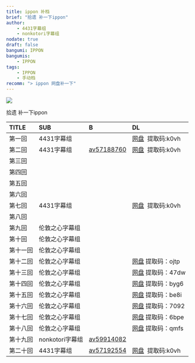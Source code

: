 ```yaml
---
title: ippon 补档
brief: "拾遗 补一下ippon"
author: 
    - 4431字幕组
    - nonkotori字幕组
nodate: true
draft: false
bangumi: IPPON
bangumis: 
    - IPPON
tags:
    - IPPON
    - 手动档
recomm: "> ippon 网盘补一下"
---
```




![](https://i.imgur.com/aPevZwG.png)



拾遗 补一下ippon

|TITLE                        |SUB               |B   |DL
|:----------------------------|:-----------------|:---|:--
|第一回|4431字幕组||[网盘](https://pan.baidu.com/s/1NGmM_pY5JUmAoK7RyxWDzg)  提取码:k0vh
|第二回|4431字幕组|[av57188760](/post/2019-06-29-NA-57188760/)|[网盘](https://pan.baidu.com/s/1NGmM_pY5JUmAoK7RyxWDzg)  提取码:k0vh
|第三回|||
|第四回|||
|第五回|||
|第六回|||
|第七回|4431字幕组||[网盘](https://pan.baidu.com/s/1NGmM_pY5JUmAoK7RyxWDzg)  提取码:k0vh
|第八回|||
|第九回|伦敦之心字幕组||
|第十回|伦敦之心字幕组||  
|第十一回|伦敦之心字幕组||
|第十二回|伦敦之心字幕组||[网盘](https://pan.baidu.com/s/15z-kPhL9wv0b5yPxmPR9PQ) 提取码：ojtp 
|第十三回|伦敦之心字幕组||[网盘](https://pan.baidu.com/s/1CHoS1HfKpv8eMPollAjy7Q) 提取码：47dw 
|第十四回|伦敦之心字幕组||[网盘](https://pan.baidu.com/s/1HMhg9XgaRV2grg6dVa2yag) 提取码：byg6 
|第十五回|伦敦之心字幕组||[网盘](https://pan.baidu.com/s/1xcoDk5klzpYc2SuQ3Hw80w) 提取码：be8i 
|第十六回|伦敦之心字幕组||[网盘](https://pan.baidu.com/s/1f_MoqRIs4GOE7FyTq0ejjQ) 提取码：7092
|第十七回|伦敦之心字幕组||[网盘](https://pan.baidu.com/s/18wjCDe_RP6mQSbH8hf747A) 提取码：6bpe
|第十八回|伦敦之心字幕组||[网盘](https://pan.baidu.com/s/1F1tCi8l5GKkbQ097t76XKg) 提取码：qmfs
|第十九回|nonkotori字幕组|[av59914082](https://www.bilibili.com/video/av59914082)|
|第二十回|4431字幕组|[av57192554](/post/2019-06-29-181215-57192554/)|[网盘](https://pan.baidu.com/s/1NGmM_pY5JUmAoK7RyxWDzg)  提取码:k0vh 
